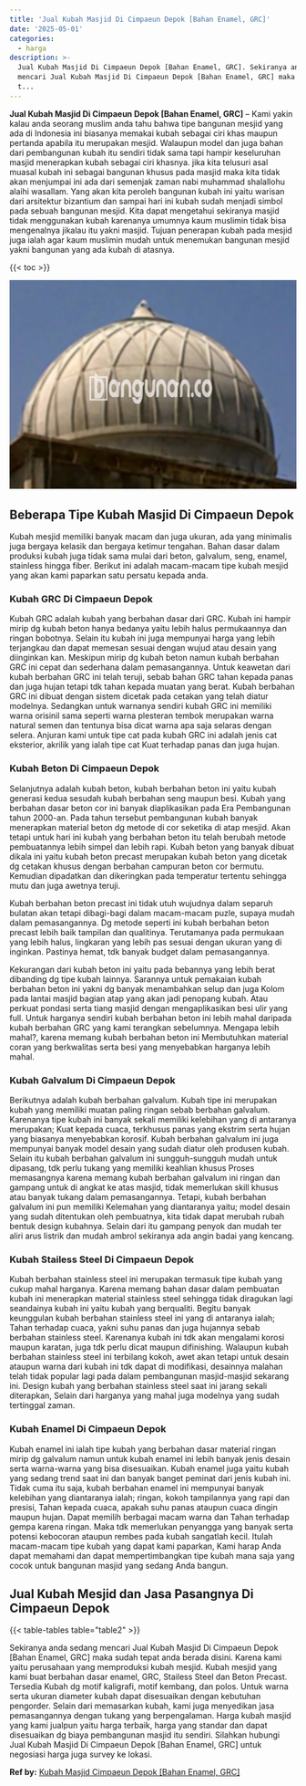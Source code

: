 ```yaml
---
title: 'Jual Kubah Masjid Di Cimpaeun Depok [Bahan Enamel, GRC]'
date: '2025-05-01'
categories:
  - harga
description: >-
  Jual Kubah Masjid Di Cimpaeun Depok [Bahan Enamel, GRC]. Sekiranya anda sedang
  mencari Jual Kubah Masjid Di Cimpaeun Depok [Bahan Enamel, GRC] maka sudah
  t...
---
```


**Jual Kubah Masjid Di Cimpaeun Depok \[Bahan Enamel, GRC\]** – Kami yakin kalau anda seorang muslim anda tahu bahwa tipe bangunan mesjid yang ada di Indonesia ini biasanya memakai kubah sebagai ciri khas maupun pertanda apabila itu merupakan mesjid. Walaupun model dan juga bahan dari pembangunan kubah itu sendiri tidak sama tapi hampir keseluruhan masjid menerapkan kubah sebagai ciri khasnya. jika kita telusuri asal muasal kubah ini sebagai bangunan khusus pada masjid maka kita tidak akan menjumpai ini ada dari semenjak zaman nabi muhammad shalallohu alaihi wasallam. Yang akan kita peroleh bangunan kubah ini yaitu warisan dari arsitektur bizantium dan sampai hari ini kubah sudah menjadi simbol pada sebuah bangunan mesjid. Kita dapat mengetahui sekiranya masjid tidak menggunakan kubah karenanya umumnya kaum muslimin tidak bisa mengenalnya jikalau itu yakni masjid. Tujuan penerapan kubah pada mesjid juga ialah agar kaum muslimin mudah untuk menemukan bangunan mesjid yakni bangunan yang ada kubah di atasnya.

{{< toc >}}

![Jual Kubah Masjid Di Cimpaeun Depok [Bahan Enamel, GRC]](/images/jual-kubah-masjid-16.png)

## Beberapa Tipe Kubah Masjid Di Cimpaeun Depok

Kubah mesjid memiliki banyak macam dan juga ukuran, ada yang minimalis juga bergaya kelasik dan bergaya ketimur tengahan. Bahan dasar dalam produksi kubah juga tidak sama mulai dari beton, galvalum, seng, enamel, stainless hingga fiber. Berikut ini adalah macam-macam tipe kubah mesjid yang akan kami paparkan satu persatu kepada anda.

### Kubah GRC Di Cimpaeun Depok

Kubah GRC adalah kubah yang berbahan dasar dari GRC. Kubah ini hampir mirip dg kubah beton hanya bedanya yaitu lebih halus permukaannya dan ringan bobotnya. Selain itu kubah ini juga mempunyai harga yang lebih terjangkau dan dapat memesan sesuai dengan wujud atau desain yang diinginkan kan. Meskipun mirip dg kubah beton namun kubah berbahan GRC ini cepat dan sederhana dalam pemasangannya. Untuk keawetan dari kubah berbahan GRC ini telah teruji, sebab bahan GRC tahan kepada panas dan juga hujan tetapi tdk tahan kepada muatan yang berat. Kubah berbahan GRC ini dibuat dengan sistem dicetak pada cetakan yang telah diatur modelnya. Sedangkan untuk warnanya sendiri kubah GRC ini memiliki warna orisinil sama seperti warna plesteran tembok merupakan warna natural semen dan tentunya bisa dicat warna apa saja selaras dengan selera. Anjuran kami untuk tipe cat pada kubah GRC ini adalah jenis cat eksterior, akrilik yang ialah tipe cat Kuat terhadap panas dan juga hujan.

### Kubah Beton Di Cimpaeun Depok

Selanjutnya adalah kubah beton, kubah berbahan beton ini yaitu kubah generasi kedua sesudah kubah berbahan seng maupun besi. Kubah yang berbahan dasar beton cor ini banyak diaplikasikan pada Era Pembangunan tahun 2000-an. Pada tahun tersebut pembangunan kubah banyak menerapkan material beton dg metode di cor seketika di atap mesjid. Akan tetapi untuk hari ini kubah yang berbahan beton itu telah berubah metode pembuatannya lebih simpel dan lebih rapi. Kubah beton yang banyak dibuat dikala ini yaitu kubah beton precast merupakan kubah beton yang dicetak dg cetakan khusus dengan berbahan campuran beton cor bermutu. Kemudian dipadatkan dan dikeringkan pada temperatur tertentu sehingga mutu dan juga awetnya teruji.

Kubah berbahan beton precast ini tidak utuh wujudnya dalam separuh bulatan akan tetapi dibagi-bagi dalam macam-macam puzle, supaya mudah dalam pemasangannya. Dg metode seperti ini kubah berbahan beton precast lebih baik tampilan dan qualitinya. Terutamanya pada permukaan yang lebih halus, lingkaran yang lebih pas sesuai dengan ukuran yang di inginkan. Pastinya hemat, tdk banyak budget dalam pemasangannya.

Kekurangan dari kubah beton ini yaitu pada bebannya yang lebih berat dibanding dg tipe kubah lainnya. Sarannya untuk pemakaian kubah berbahan beton ini yakni dg banyak menambahkan selup dan juga Kolom pada lantai masjid bagian atap yang akan jadi penopang kubah. Atau perkuat pondasi serta tiang masjid dengan mengaplikasikan besi ulir yang full. Untuk harganya sendiri kubah berbahan beton ini lebih mahal daripada kubah berbahan GRC yang kami terangkan sebelumnya. Mengapa lebih mahal?, karena memang kubah berbahan beton ini Membutuhkan material coran yang berkwalitas serta besi yang menyebabkan harganya lebih mahal.

### Kubah Galvalum Di Cimpaeun Depok

Berikutnya adalah kubah berbahan galvalum. Kubah tipe ini merupakan kubah yang memiliki muatan paling ringan sebab berbahan galvalum. Karenanya tipe kubah ini banyak sekali memiliki kelebihan yang di antaranya merupakan; Kuat kepada cuaca, terkhusus panas yang ekstrim serta hujan yang biasanya menyebabkan korosif. Kubah berbahan galvalum ini juga mempunyai banyak model desain yang sudah diatur oleh produsen kubah. Selain itu kubah berbahan galvalum ini sungguh-sungguh mudah untuk dipasang, tdk perlu tukang yang memiliki keahlian khusus Proses memasangnya karena memang kubah berbahan galvalum ini ringan dan gampang untuk di angkat ke atas masjid, tidak memerlukan skill khusus atau banyak tukang dalam pemasangannya. Tetapi, kubah berbahan galvalum ini pun memiliki Kelemahan yang diantaranya yaitu; model desain yang sudah ditentukan oleh pembuatnya, kita tidak dapat merubah rubah bentuk design kubahnya. Selain dari itu gampang penyok dan mudah ter aliri arus listrik dan mudah ambrol sekiranya ada angin badai yang kencang.

### Kubah Stailess Steel Di Cimpaeun Depok

Kubah berbahan stainless steel ini merupakan termasuk tipe kubah yang cukup mahal harganya. Karena memang bahan dasar dalam pembuatan kubah ini menerapkan material stainless steel sehingga tidak diragukan lagi seandainya kubah ini yaitu kubah yang berqualiti. Begitu banyak keunggulan kubah berbahan stainless steel ini yang di antaranya ialah; Tahan terhadap cuaca, yakni suhu panas dan juga hujannya sebab berbahan stainless steel. Karenanya kubah ini tdk akan mengalami korosi maupun karatan, juga tdk perlu dicat maupun difinishing. Walaupun kubah berbahan stainless steel ini terbilang kokoh, awet akan tetapi untuk desain ataupun warna dari kubah ini tdk dapat di modifikasi, desainnya malahan telah tidak popular lagi pada dalam pembangunan masjid-masjid sekarang ini. Design kubah yang berbahan stainless steel saat ini jarang sekali diterapkan, Selain dari harganya yang mahal juga modelnya yang sudah tertinggal zaman.

### Kubah Enamel Di Cimpaeun Depok

Kubah enamel ini ialah tipe kubah yang berbahan dasar material ringan mirip dg galvalum namun untuk kubah enamel ini lebih banyak jenis desain serta warna-warna yang bisa disesuaikan. Kubah enamel juga yaitu kubah yang sedang trend saat ini dan banyak banget peminat dari jenis kubah ini. Tidak cuma itu saja, kubah berbahan enamel ini mempunyai banyak kelebihan yang diantaranya ialah; ringan, kokoh tampilannya yang rapi dan presisi, Tahan kepada cuaca, apakah suhu panas ataupun cuaca dingin maupun hujan. Dapat memilih berbagai macam warna dan Tahan terhadap gempa karena ringan. Maka tdk memerlukan penyangga yang banyak serta potensi kebocoran ataupun rembes pada kubah sangatlah kecil. Itulah macam-macam tipe kubah yang dapat kami paparkan, Kami harap Anda dapat memahami dan dapat mempertimbangkan tipe kubah mana saja yang cocok untuk bangunan masjid yang sedang Anda bangun.

## Jual Kubah Mesjid dan Jasa Pasangnya Di Cimpaeun Depok

{{< table-tables table="table2" >}}

Sekiranya anda sedang mencari Jual Kubah Masjid Di Cimpaeun Depok \[Bahan Enamel, GRC\] maka sudah tepat anda berada disini. Karena kami yaitu perusahaan yang memproduksi kubah mesjid. Kubah mesjid yang kami buat berbahan dasar enamel, GRC, Stailess Steel dan Beton Precast. Tersedia Kubah dg motif kaligrafi, motif kembang, dan polos. Untuk warna serta ukuran diameter kubah dapat disesuaikan dengan kebutuhan pengorder. Selain dari memasarkan kubah, kami juga menyedikan jasa pemasangannya dengan tukang yang berpengalaman. Harga kubah masjid yang kami jualpun yaitu harga terbaik, harga yang standar dan dapat disesuaikan dg biaya pembangunan masjid itu sendiri. Silahkan hubungi Jual Kubah Masjid Di Cimpaeun Depok \[Bahan Enamel, GRC\] untuk negosiasi harga juga survey ke lokasi.

**Ref by:** [Kubah Masjid Cimpaeun Depok [Bahan Enamel, GRC]](https://id.wikipedia.org/wiki/Kubah)
